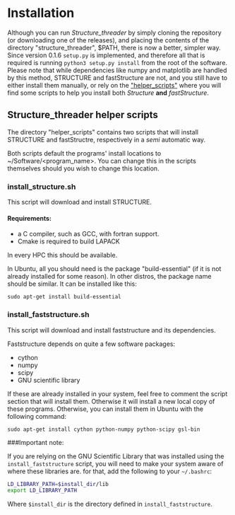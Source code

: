 # Installation
Although you can run *Structure_threader* by simply cloning the repository (or
downloading one of the releases), and placing the contents of the directory
"structure_threader", $PATH, there is now a better, simpler way.   
Since version 0.1.6 `setup.py` is implemented, and therefore all that is
required is running `python3 setup.py install` from the root of the software.
Please note that while dependencies like numpy and matplotlib are handled by
this method, STRUCTURE and fastStructure are not, and you still have to either
install them manually, or rely on the ["helper_scripts"](https://github.com/StuntsPT/Structure_threader/tree/master/helper_scripts)
where you will find some scripts to help you install both *Structure* **and** *fastStructure*.


## Structure_threader helper scripts
The directory "helper_scripts" contains two scripts that will install STRUCTURE and fastStructre, respectively in a *semi* automatic way.

Both scripts default the programs' install locations to ~/Software/<program_name>. You can change this in the scripts themselves should you wish to change this location.


### install_structure.sh
This script will download and install STRUCTURE.


#### Requirements:
* a C compiler, such as GCC, with fortran support.
* Cmake is required to build LAPACK

In every HPC this should be available.

In Ubuntu, all you should need is the package "build-essential" (if it is not already installed for some reason). In other distros, the package name should be similar. It can be installed like this:

```
sudo apt-get install build-essential
```


### install_faststructure.sh
This script will download and install faststructure and its dependencies.

Faststructure depends on quite a few software packages:
* cython
* numpy
* scipy
* GNU scientific library

If these are already installed in your system, feel free to comment the script section that will install them. Otherwise it will install a new local copy of these programs. Otherwise, you can install them in Ubuntu with the following command:

```
sudo apt-get install cython python-numpy python-scipy gsl-bin
```

###Important note:

If you are relying on the GNU Scientific Library that was installed using the `install_faststructure` script, you will need to make your system aware of where these libraries are.
for that, add the following to your `~/.bashrc`:

```bash
LD_LIBRARY_PATH=$install_dir/lib
export LD_LIBRARY_PATH
```

Where `$install_dir` is the directory defined in `install_faststructure`.
